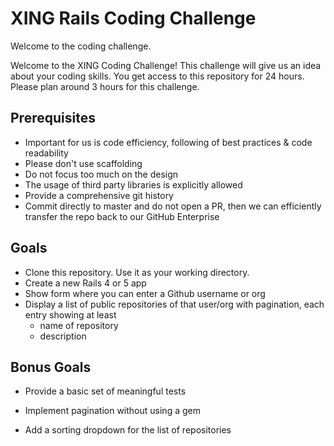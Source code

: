 XING Rails Coding Challenge
=========================

Welcome to the coding challenge.

Welcome to the XING Coding Challenge! This challenge will give us an idea about your coding skills. You get access to this repository for 24 hours. Please plan around 3 hours for this challenge.

Prerequisites
----------------

- Important for us is code efficiency, following of best practices & code readability
- Please don't use scaffolding
- Do not focus too much on the design
- The usage of third party libraries is explicitly allowed
- Provide a comprehensive git history
- Commit directly to master and do not open a PR, then we can efficiently transfer the repo back to our GitHub Enterprise

Goals
-----

- Clone this repository. Use it as your working directory.
- Create a new Rails 4 or 5 app
- Show form where you can enter a Github username or org
- Display a list of public repositories of that user/org with pagination, each entry showing at least
    - name of repository
    - description

Bonus Goals
------------

- Provide a basic set of meaningful tests
- Implement pagination without using a gem
- Add a sorting dropdown for the list of repositories

  [1]: https://api.github.com/users/xing/repos
